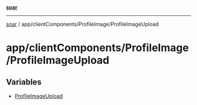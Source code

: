 [**soar**](../../../../README.md)

***

[soar](../../../../modules.md) / app/clientComponents/ProfileImage/ProfileImageUpload

# app/clientComponents/ProfileImage/ProfileImageUpload

## Variables

- [ProfileImageUpload](variables/ProfileImageUpload.md)
